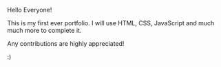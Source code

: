 Hello Everyone!

This is my first ever portfolio. I will use HTML, CSS, JavaScript and much much more to complete it.

Any contributions are highly appreciated!

:)
